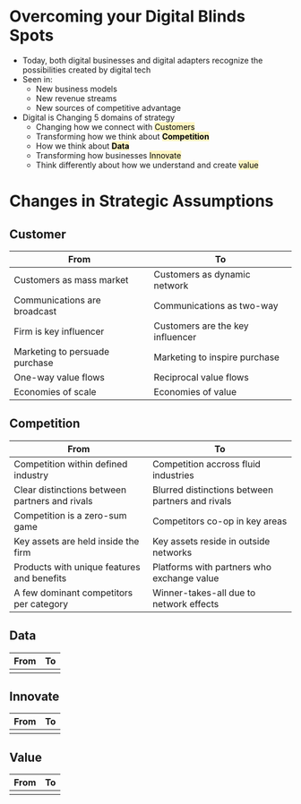 # Overcoming your Digital Blinds Spots
- Today, both digital businesses and digital adapters recognize the possibilities created by digital tech
- Seen in:
	- New business models
	- New revenue streams
	- New sources of competitive advantage
- Digital is Changing 5 domains of strategy
	- Changing how we connect with <mark style="background: #FFF3A3A6;">Customers</mark>
	- Transforming how we think about **<mark style="background: #FFF3A3A6;">Competition</mark>**
	- How we think about **<mark style="background: #FFF3A3A6;">Data</mark>**
	- Transforming how businesses <mark style="background: #FFF3A3A6;">Innovate</mark>
	- Think differently about how we understand and create <mark style="background: #FFF3A3A6;">value</mark>
# Changes in Strategic Assumptions
## Customer

| From                           | To                               |
| ------------------------------ | -------------------------------- |
| Customers as mass market       | Customers as dynamic network     |
| Communications are broadcast   | Communications as two-way        |
| Firm is key influencer         | Customers are the key influencer |
| Marketing to persuade purchase | Marketing to inspire purchase    |
| One-way value flows            | Reciprocal value flows           |
| Economies of scale             | Economies of value               |
## Competition

| From                                           | To                                               |
| ---------------------------------------------- | ------------------------------------------------ |
| Competition within defined industry            | Competition accross fluid industries             |
| Clear distinctions between partners and rivals | Blurred distinctions between partners and rivals |
| Competition is a zero-sum game                 | Competitors co-op in key areas                   |
| Key assets are held inside the firm            | Key assets reside in outside networks            |
| Products with unique features and benefits     | Platforms with partners who exchange value       |
| A few dominant competitors per category        | Winner-takes-all due to network effects          |
## Data

| From | To  |
| ---- | --- |
|      |     |

## Innovate

| From | To  |
| ---- | --- |
|      |     |

## Value

| From | To  |
| ---- | --- |
|      |     |
